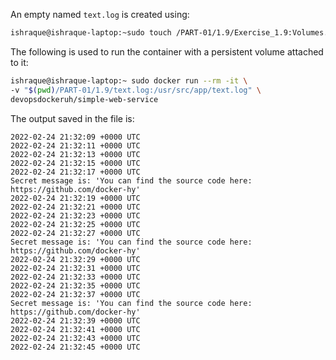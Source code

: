 An empty named ```text.log``` is created using:
```sh
ishraque@ishraque-laptop:~sudo touch /PART-01/1.9/Exercise_1.9:Volumes.md/text.log
```

The following is used to run the container with a persistent volume attached to it:
```sh
ishraque@ishraque-laptop:~ sudo docker run --rm -it \
-v "$(pwd)/PART-01/1.9/text.log:/usr/src/app/text.log" \
devopsdockeruh/simple-web-service
```

The output saved in the file is:
```
2022-02-24 21:32:09 +0000 UTC
2022-02-24 21:32:11 +0000 UTC
2022-02-24 21:32:13 +0000 UTC
2022-02-24 21:32:15 +0000 UTC
2022-02-24 21:32:17 +0000 UTC
Secret message is: 'You can find the source code here: https://github.com/docker-hy'
2022-02-24 21:32:19 +0000 UTC
2022-02-24 21:32:21 +0000 UTC
2022-02-24 21:32:23 +0000 UTC
2022-02-24 21:32:25 +0000 UTC
2022-02-24 21:32:27 +0000 UTC
Secret message is: 'You can find the source code here: https://github.com/docker-hy'
2022-02-24 21:32:29 +0000 UTC
2022-02-24 21:32:31 +0000 UTC
2022-02-24 21:32:33 +0000 UTC
2022-02-24 21:32:35 +0000 UTC
2022-02-24 21:32:37 +0000 UTC
Secret message is: 'You can find the source code here: https://github.com/docker-hy'
2022-02-24 21:32:39 +0000 UTC
2022-02-24 21:32:41 +0000 UTC
2022-02-24 21:32:43 +0000 UTC
2022-02-24 21:32:45 +0000 UTC

```